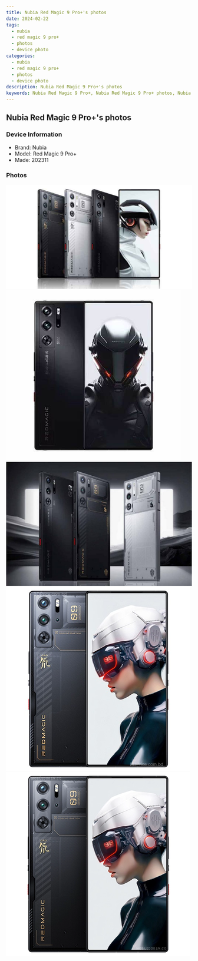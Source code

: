 ```yaml
---
title: Nubia Red Magic 9 Pro+'s photos
date: 2024-02-22
tags: 
  - nubia
  - red magic 9 pro+
  - photos
  - device photo
categories: 
  - nubia
  - red magic 9 pro+
  - photos
  - device photo
description: Nubia Red Magic 9 Pro+'s photos
keywords: Nubia Red Magic 9 Pro+, Nubia Red Magic 9 Pro+ photos, Nubia Red Magic 9 Pro+ device photo
---
```


## Nubia Red Magic 9 Pro+'s photos

### Device Information

- Brand: Nubia
- Model: Red Magic 9 Pro+
- Made: 202311

### Photos

![/images/best-assets/devices/nubia/nubia-red-magic-9-proplus/1.jpg](/images/best-assets/devices/nubia/nubia-red-magic-9-proplus/1.jpg)
![/images/best-assets/devices/nubia/nubia-red-magic-9-proplus/2.jpg](/images/best-assets/devices/nubia/nubia-red-magic-9-proplus/2.jpg)
![/images/best-assets/devices/nubia/nubia-red-magic-9-proplus/3.jpg](/images/best-assets/devices/nubia/nubia-red-magic-9-proplus/3.jpg)
![/images/best-assets/devices/nubia/nubia-red-magic-9-proplus/4.jpg](/images/best-assets/devices/nubia/nubia-red-magic-9-proplus/4.jpg)
![/images/best-assets/devices/nubia/nubia-red-magic-9-proplus/5.jpg](/images/best-assets/devices/nubia/nubia-red-magic-9-proplus/5.jpg)
